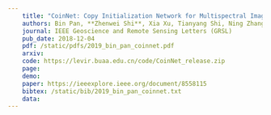```yaml
---
    title: "CoinNet: Copy Initialization Network for Multispectral Imagery Semantic Segmentation"
    authors: Bin Pan, **Zhenwei Shi**, Xia Xu, Tianyang Shi, Ning Zhang and Xinzhong Zhu
    journal: IEEE Geoscience and Remote Sensing Letters (GRSL)
    pub_date: 2018-12-04
    pdf: /static/pdfs/2019_bin_pan_coinnet.pdf
    arxiv: 
    code: https://levir.buaa.edu.cn/code/CoinNet_release.zip
    page: 
    demo: 
    paper: https://ieeexplore.ieee.org/document/8558115
    bibtex: /static/bib/2019_bin_pan_coinnet.txt
    data: 
---
```

    